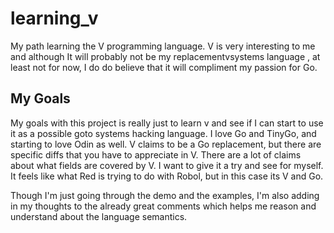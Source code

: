 # learning_v

My path learning the V programming language. V is very interesting to me and although
It will probably not be my replacementvsystems language , at least not for now, I do do believe 
that it will compliment my passion for Go.

## My Goals
My goals with this project is really just to learn v and see if I can start to use it
as a possible goto systems hacking language. I love Go and TinyGo, and starting to love Odin
as well. V claims to be a Go replacement, but there are specific diffs that you have to appreciate in V. There are a lot of claims about what fields are covered by V. I want to give it a try
and see for myself. It feels like what Red is trying to do with Robol, but in this case its
V and Go.

Though I'm just going through the demo and the examples, I'm also adding in my thoughts to
the already great comments which helps me reason and understand about the language semantics.

